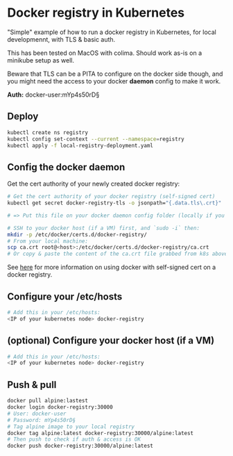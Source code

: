 # Docker registry in Kubernetes

"Simple" example of how to run a docker registry in Kubernetes, for local developmennt, with TLS & basic auth.

This has been tested on MacOS with colima. Should work as-is on a minikube setup as well.

Beware that TLS can be a PITA to configure on the docker side though, and you might need the access to your docker **daemon** config to make it work.

**Auth:** docker-user:mYp4s50rD§

## Deploy

```bash
kubectl create ns registry
kubectl config set-context --current --namespace=registry
kubectl apply -f local-registry-deployment.yaml
```

## Config the docker daemon

Get the cert authority of your newly created docker registry:

```bash
# Get the cert authority of your docker registry (self-signed cert)
kubectl get secret docker-registry-tls -o jsonpath="{.data.tls\.crt}" | base64 --decode > ca.crt

# => Put this file on your docker daemon config folder (locally if you are on linux, in a dedicated VM if you are on Mac/Windows)

# SSH to your docker host (if a VM) first, and `sudo -i` then:
mkdir -p /etc/docker/certs.d/docker-registry/
# From your local machine:
scp ca.crt root@<host>:/etc/docker/certs.d/docker-registry/ca.crt
# Or copy & paste the content of the ca.crt file grabbed from k8s above into the ca.crt file in your VM, I won't judge you.
```

See [here](https://distribution.github.io/distribution/about/insecure/#use-self-signed-certificates) for more information on using docker with self-signed cert on a docker registry.

## Configure your /etc/hosts

```bash
# Add this in your /etc/hosts:
<IP of your kubernetes node> docker-registry
```

## (optional) Configure your docker host (if a VM)

```bash
# Add this in your /etc/hosts:
<IP of your kubernetes node> docker-registry
```

## Push & pull

```bash
docker pull alpine:lastest
docker login docker-registry:30000
# User: docker-user
# Password: mYp4s50rD§
# Tag alpine image to your local registry
docker tag alpine:latest docker-registry:30000/alpine:latest
# Then push to check if auth & access is OK
docker push docker-registry:30000/alpine:latest
```
